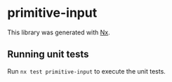# primitive-input

This library was generated with [Nx](https://nx.dev).

## Running unit tests

Run `nx test primitive-input` to execute the unit tests.
